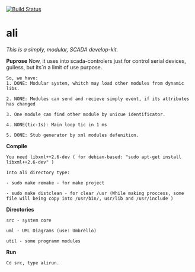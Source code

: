[![Build Status](https://travis-ci.com/boris-r-v/ali.svg?branch=master)](https://travis-ci.com/boris-r-v/ali)

ali
=====


*This is a simply, modular, SCADA develop-kit.*

**Puprose**
    Now, it uses into scada-controlers  just for control serial devices, guiless, but its`n a limit of use purpose.

    So, we have:
	1. DONE: Modular system, whitch may load other modules from dynamic libs.

	2. NONE: Modules can send and recieve simply event, if its attributes has changed 

	3. One module can find other module by unicue identificator.

	4. NONE(tic-1s): Main loop tic in 1 ms

	5. DONE: Stub generator by xml modules defenition.
 
**Compile**

    You need libxml++2.6-dev ( for debian-based: "sudo apt-get install libxml++2.6-dev" )

    Into ali directory type: 
	
	- sudo make remake - for make project
	
	- sudo make distclean - for clear /usr (While making proccess, some file will being copy into /usr/bin/, usr/lib and /usr/include )

**Directories**

    src - system core

    uml - UML Diagrams (use: Umbrello)

    util - some programm modules

**Run**

    Cd src, type alirun.

  





